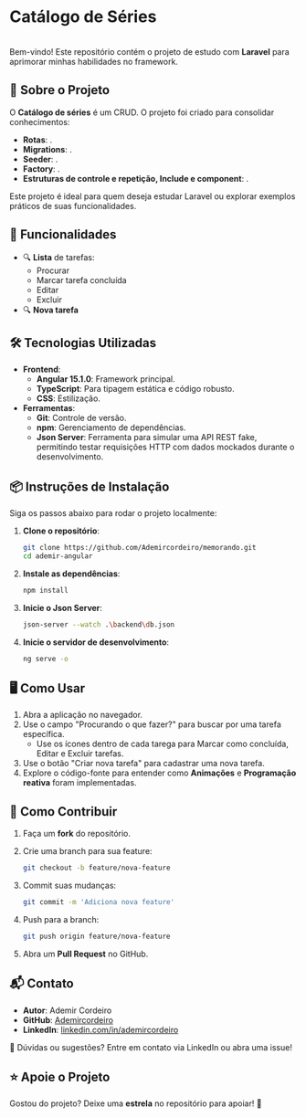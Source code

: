 # Catálogo de Séries

\
Bem-vindo! Este repositório contém o projeto de estudo com **Laravel** para aprimorar minhas habilidades no framework.

## 📖 Sobre o Projeto

O **Catálogo de séries** é um CRUD. O projeto foi criado para consolidar conhecimentos:

- **Rotas**: .
- **Migrations**: .
- **Seeder**: .
- **Factory**: .
- **Estruturas de controle e repetição, Include e component**: .

Este projeto é ideal para quem deseja estudar Laravel ou explorar exemplos práticos de suas funcionalidades.

## 🚀 Funcionalidades

- 🔍 **Lista** de tarefas:
  - Procurar
  - Marcar tarefa concluída
  - Editar
  - Excluir
- 🔍 **Nova tarefa**

## 🛠️ Tecnologias Utilizadas

- **Frontend**:
  - **Angular 15.1.0**: Framework principal.
  - **TypeScript**: Para tipagem estática e código robusto.
  - **CSS**: Estilização.
- **Ferramentas**:
  - **Git**: Controle de versão.
  - **npm**: Gerenciamento de dependências.
  - **Json Server**: Ferramenta para simular uma API REST fake, permitindo testar requisições HTTP com dados mockados durante o desenvolvimento.

## 📦 Instruções de Instalação

Siga os passos abaixo para rodar o projeto localmente:

1. **Clone o repositório**:

   ```bash
   git clone https://github.com/Ademircordeiro/memorando.git
   cd ademir-angular
   ```

2. **Instale as dependências**:

   ```bash
   npm install
   ```

3. **Inicie o Json Server**:

   ```bash
   json-server --watch .\backend\db.json
   ```

4. **Inicie o servidor de desenvolvimento**:

   ```bash
   ng serve -o
   ```

## 🖥️ Como Usar

1. Abra a aplicação no navegador.
2. Use o campo "Procurando o que fazer?" para buscar por uma tarefa específica.
   - Use os ícones dentro de cada tarega para Marcar como concluída, Editar e Excluir tarefas.
3. Use o botão "Criar nova tarefa" para cadastrar uma nova tarefa.
4. Explore o código-fonte para entender como **Animações** e **Programação reativa** foram implementadas.

## 🤝 Como Contribuir

1. Faça um **fork** do repositório.

2. Crie uma branch para sua feature:

   ```bash
   git checkout -b feature/nova-feature
   ```

3. Commit suas mudanças:

   ```bash
   git commit -m 'Adiciona nova feature'
   ```

4. Push para a branch:

   ```bash
   git push origin feature/nova-feature
   ```

5. Abra um **Pull Request** no GitHub.

## 📬 Contato

- **Autor**: Ademir Cordeiro
- **GitHub**: [Ademircordeiro](https://github.com/Ademircordeiro)
- **LinkedIn**: [linkedin.com/in/ademircordeiro](https://www.linkedin.com/in/ademircordeiro/)

📧 Dúvidas ou sugestões? Entre em contato via LinkedIn ou abra uma issue!

## ⭐ Apoie o Projeto

Gostou do projeto? Deixe uma **estrela** no repositório para apoiar! 🚀
